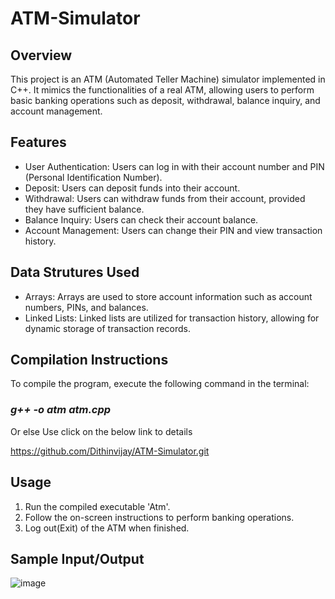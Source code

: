 # ATM-Simulator
<h2>Overview</h2>
<p>This project is an ATM (Automated Teller Machine) simulator implemented in C++. It mimics the functionalities of a real ATM, allowing users to perform basic banking operations such as deposit, withdrawal, balance inquiry, and account management.</p>
<h2>Features</h2>
<ul>
<li>
User Authentication: Users can log in with their account number and PIN (Personal Identification Number).
</li>
<li>
Deposit: Users can deposit funds into their account.
</li>
<li>
Withdrawal: Users can withdraw funds from their account, provided they have sufficient balance.
</li>
<li>
Balance Inquiry: Users can check their account balance.
</li>
<li>
Account Management: Users can change their PIN and view transaction history.
</li>
</ul>
<h2>Data Strutures Used</h2>
<ul>
<li>
Arrays: Arrays are used to store account information such as account numbers, PINs, and balances.
</li>
<li>
Linked Lists: Linked lists are utilized for transaction history, allowing for dynamic storage of transaction records.
</li>
</ul>
<h2>Compilation Instructions</h2>
<p>To compile the program, execute the following command in the terminal:</p>
<h3><b><i>g++ -o atm atm.cpp</i></b></h3>
<p>Or else Use click on the below link to details</p>
<a href="https://github.com/Dithinvijay/ATM-Simulator.git">https://github.com/Dithinvijay/ATM-Simulator.git</a>
<h2>Usage</h2>
<ol>
<li>
Run the compiled executable 'Atm'.
</li>
<li>
Follow the on-screen instructions to perform banking operations.
</li>
<li>
Log out(Exit) of the ATM when finished.
</li>
</ol>
<h2>Sample Input/Output</h2>

![image](https://github.com/Dithinvijay/ATM-Simulator/assets/123413489/0b696a47-9440-49be-87de-8cb960c79afa)
